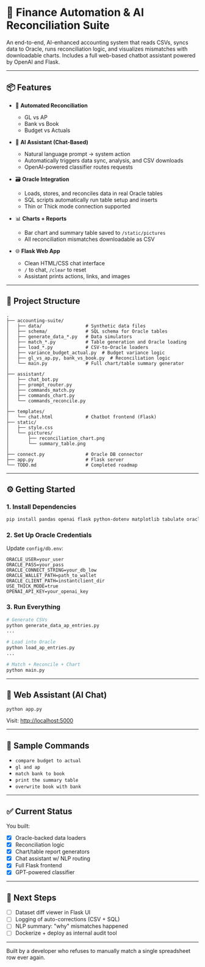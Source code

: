 # 💼 Finance Automation & AI Reconciliation Suite

An end-to-end, AI-enhanced accounting system that reads CSVs, syncs data to Oracle, runs reconciliation logic, and visualizes mismatches with downloadable charts. Includes a full web-based chatbot assistant powered by OpenAI and Flask.

---

## 📦 Features

- 🔁 **Automated Reconciliation**
  - GL vs AP
  - Bank vs Book
  - Budget vs Actuals

- 🧠 **AI Assistant (Chat-Based)**
  - Natural language prompt → system action
  - Automatically triggers data sync, analysis, and CSV downloads
  - OpenAI-powered classifier routes requests

- 🗃 **Oracle Integration**
  - Loads, stores, and reconciles data in real Oracle tables
  - SQL scripts automatically run table setup and inserts
  - Thin or Thick mode connection supported

- 📊 **Charts + Reports**
  - Bar chart and summary table saved to `/static/pictures`
  - All reconciliation mismatches downloadable as CSV

- 🌐 **Flask Web App**
  - Clean HTML/CSS chat interface
  - `/` to chat, `/clear` to reset
  - Assistant prints actions, links, and images

---

## 🧱 Project Structure

```
.
├── accounting-suite/
│   ├── data/                # Synthetic data files
│   ├── schema/              # SQL schema for Oracle tables
│   ├── generate_data_*.py   # Data simulators
│   ├── match_*.py           # Table generation and Oracle loading
│   ├── load_*.py            # CSV-to-Oracle loaders
│   ├── variance_budget_actual.py  # Budget variance logic
│   ├── gl_vs_ap.py, bank_vs_book.py  # Reconciliation logic
│   └── main.py              # Full chart/table summary generator
│
├── assistant/
│   ├── chat_bot.py
│   ├── prompt_router.py
│   ├── commands_match.py
│   ├── commands_chart.py
│   └── commands_reconcile.py
│
├── templates/
│   └── chat.html            # Chatbot frontend (Flask)
├── static/
│   ├── style.css
│   └── pictures/
│       ├── reconciliation_chart.png
│       └── summary_table.png
│
├── connect.py               # Oracle DB connector
├── app.py                   # Flask server
└── TODO.md                  # Completed roadmap
```

---

## ⚙️ Getting Started

### 1. Install Dependencies

```bash
pip install pandas openai flask python-dotenv matplotlib tabulate oracledb
```

### 2. Set Up Oracle Credentials

Update `config/db.env`:

```
ORACLE_USER=your_user
ORACLE_PASS=your_pass
ORACLE_CONNECT_STRING=your_db_low
ORACLE_WALLET_PATH=path_to_wallet
ORACLE_CLIENT_PATH=instantclient_dir
USE_THICK_MODE=true
OPENAI_API_KEY=your_openai_key
```

### 3. Run Everything

```bash
# Generate CSVs
python generate_data_ap_entries.py
...

# Load into Oracle
python load_ap_entries.py
...

# Match + Reconcile + Chart
python main.py
```

---

## 💬 Web Assistant (AI Chat)

```bash
python app.py
```

Visit: [http://localhost:5000](http://localhost:5000)

---

## 🧪 Sample Commands

- `compare budget to actual`
- `gl and ap`
- `match bank to book`
- `print the summary table`
- `overwrite book with bank`

---

## ✅ Current Status

You built:
- [x] Oracle-backed data loaders
- [x] Reconciliation logic
- [x] Chart/table report generators
- [x] Chat assistant w/ NLP routing
- [x] Full Flask frontend
- [x] GPT-powered classifier

---

## 🔮 Next Steps

- [ ] Dataset diff viewer in Flask UI
- [ ] Logging of auto-corrections (CSV + SQL)
- [ ] NLP summary: "why" mismatches happened
- [ ] Dockerize + deploy as internal audit tool

---

Built by a developer who refuses to manually match a single spreadsheet row ever again.